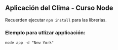 ## Aplicación del Clima - Curso Node

Recuerden ejecutar ```npm install``` para las librerias.

### Elemplo para utlizar applicación:
```node app -d "New York"```
 